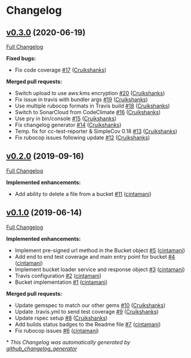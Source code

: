 # Changelog

## [v0.3.0](https://github.com/defra/defra-ruby-aws/tree/v0.3.0) (2020-06-19)

[Full Changelog](https://github.com/defra/defra-ruby-aws/compare/v0.2.0...v0.3.0)

**Fixed bugs:**

- Fix code coverage [\#17](https://github.com/DEFRA/defra-ruby-aws/pull/17) ([Cruikshanks](https://github.com/Cruikshanks))

**Merged pull requests:**

- Switch upload to use aws:kms encryption [\#20](https://github.com/DEFRA/defra-ruby-aws/pull/20) ([Cruikshanks](https://github.com/Cruikshanks))
- Fix issue in travis with bundler args [\#19](https://github.com/DEFRA/defra-ruby-aws/pull/19) ([Cruikshanks](https://github.com/Cruikshanks))
- Use multiple rubocop formats in Travis build [\#18](https://github.com/DEFRA/defra-ruby-aws/pull/18) ([Cruikshanks](https://github.com/Cruikshanks))
- Switch to SonarCloud from CodeClimate [\#16](https://github.com/DEFRA/defra-ruby-aws/pull/16) ([Cruikshanks](https://github.com/Cruikshanks))
- Use pry in bin/console [\#15](https://github.com/DEFRA/defra-ruby-aws/pull/15) ([Cruikshanks](https://github.com/Cruikshanks))
- Fix changelog generator [\#14](https://github.com/DEFRA/defra-ruby-aws/pull/14) ([Cruikshanks](https://github.com/Cruikshanks))
- Temp. fix for cc-test-reporter & SimpleCov 0.18 [\#13](https://github.com/DEFRA/defra-ruby-aws/pull/13) ([Cruikshanks](https://github.com/Cruikshanks))
- Fix rubocop issues following update [\#12](https://github.com/DEFRA/defra-ruby-aws/pull/12) ([Cruikshanks](https://github.com/Cruikshanks))

## [v0.2.0](https://github.com/defra/defra-ruby-aws/tree/v0.2.0) (2019-09-16)

[Full Changelog](https://github.com/defra/defra-ruby-aws/compare/v0.1.0...v0.2.0)

**Implemented enhancements:**

- Add ability to delete a file from a bucket [\#11](https://github.com/DEFRA/defra-ruby-aws/pull/11) ([cintamani](https://github.com/cintamani))

## [v0.1.0](https://github.com/defra/defra-ruby-aws/tree/v0.1.0) (2019-06-14)

[Full Changelog](https://github.com/defra/defra-ruby-aws/compare/28ca1fcaa9b7869b9dc7fb1ffaaddbeb6737891c...v0.1.0)

**Implemented enhancements:**

- Implement pre-signed url method in the Bucket object [\#5](https://github.com/DEFRA/defra-ruby-aws/pull/5) ([cintamani](https://github.com/cintamani))
- Add end to end test coverage and main entry point for bucket [\#4](https://github.com/DEFRA/defra-ruby-aws/pull/4) ([cintamani](https://github.com/cintamani))
- Implement bucket loader service and response object [\#3](https://github.com/DEFRA/defra-ruby-aws/pull/3) ([cintamani](https://github.com/cintamani))
- Travis configuration [\#2](https://github.com/DEFRA/defra-ruby-aws/pull/2) ([cintamani](https://github.com/cintamani))
- Bucket implementation [\#1](https://github.com/DEFRA/defra-ruby-aws/pull/1) ([cintamani](https://github.com/cintamani))

**Merged pull requests:**

- Update gemspec to match our other gems [\#10](https://github.com/DEFRA/defra-ruby-aws/pull/10) ([Cruikshanks](https://github.com/Cruikshanks))
- Update .travis.yml to send test coverage [\#9](https://github.com/DEFRA/defra-ruby-aws/pull/9) ([Cruikshanks](https://github.com/Cruikshanks))
- Update rspec setup [\#8](https://github.com/DEFRA/defra-ruby-aws/pull/8) ([Cruikshanks](https://github.com/Cruikshanks))
- Add builds status badges to the Readme file [\#7](https://github.com/DEFRA/defra-ruby-aws/pull/7) ([cintamani](https://github.com/cintamani))
- Fix rubocop issues [\#6](https://github.com/DEFRA/defra-ruby-aws/pull/6) ([cintamani](https://github.com/cintamani))



\* *This Changelog was automatically generated by [github_changelog_generator](https://github.com/github-changelog-generator/github-changelog-generator)*
